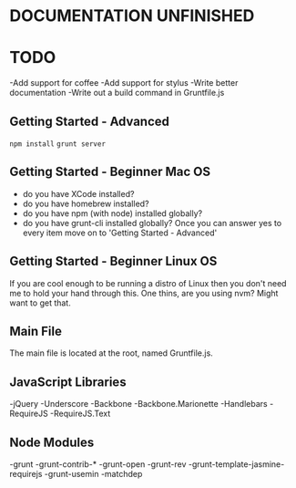 DOCUMENTATION UNFINISHED
========================

TODO
====
-Add support for coffee
-Add support for stylus
-Write better documentation
-Write out a build command in Gruntfile.js

Getting Started - Advanced 
--------------------------
````npm install````
````grunt server````

Getting Started - Beginner Mac OS 
---------------------------------
- do you have XCode installed?
- do you have homebrew installed?
- do you have npm (with node) installed globally?
- do you have grunt-cli installed globally?
Once you can answer yes to every item move on to 'Getting Started - Advanced'

Getting Started - Beginner Linux OS 
---------------------------------
If you are cool enough to be running a distro of Linux then you don't need me to hold your hand through this. One thins, are you using nvm? Might want to get that.

Main File
---------
The main file is located at the root, named Gruntfile.js.

JavaScript Libraries
--------------------
-jQuery
-Underscore
-Backbone
-Backbone.Marionette
-Handlebars
-RequireJS
-RequireJS.Text

Node Modules
------------
-grunt
-grunt-contrib-*
-grunt-open
-grunt-rev
-grunt-template-jasmine-requirejs
-grunt-usemin
-matchdep
